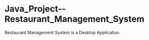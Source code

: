 # Java_Project--Restaurant_Management_System
Restaurant Management System is a Desktop Application.
